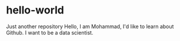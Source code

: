 # hello-world
Just another repository
Hello, I am Mohammad, I'd like to learn about Github.
I want to be a data scientist.
